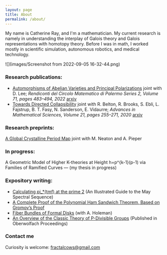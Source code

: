 ```yaml
---
layout: page
title: About
permalink: /about/
---
```


My name is Catherine Ray, and I'm a mathematician. My current research is namely in understanding the interplay of Galois theory and Galois representations with homotopy theory. Before I was in math, I worked mostly in scientific simulation, autonomous robotics, and medical technology.

![](images/Screenshot from 2022-09-05 16-32-44.png)

### Research publications:

- [Automorphisms of Abelian Varieties and Principal Polarizations](https://link.springer.com/article/10.1007/s12215-020-00590-7) joint with D. Lee; _Rendiconti del Circolo Matematico di Palermo Series 2, Volume 71, pages 483–494, 2022_ [arxiv](https://arxiv.org/abs/1811.07007)  
- [Towards Directed Collapsibility](https://link.springer.com/chapter/10.1007/978-3-030-42687-3_17) joint with R. Belton, R. Brooks, S. Ebli, L. Fajstrup, B. T. Fasy, N. Sanderson, E. Vidaurre; _Advances in Mathematical Sciences, Volume 21, pages 255–271, 2020_ [arxiv](https://arxiv.org/abs/1902.01039) 

### Research preprints:

[A Global Crystalline Period Map](https://arxiv.org/abs/1911.08615) joint with M. Neaton and A. Pieper

### In progress:

A Geometric Model of Higher K-theories at Height h=p^{k-1}(p-1) via Families of Ramified Curves — (my thesis in progress)

### Expository writing:

- [Calculating pi_*(tmf) at the prime 2](https://people.math.rochester.edu/faculty/doug/otherpapers/ray-a1-2.pdf) (An Illustrated Guide to the May Spectral Sequence)
- [A Complete Proof of the Polynomial Ham Sandwich Theorem, Based on Gromov’s Proof](/pdfs/gromovprooffill.pdf)
- [Fiber Bundles of Formal Disks](/pdfs/formalgroup-1.pdf) (with A. Holeman)
- [An Overview of the Classic Theory of P-Divisible Groups](/pdfs/officialober-1.pdf) (Published in Oberwolfach Proceedings)

### Contact me

Curiosity is welcome: fractalcows@gmail.com
